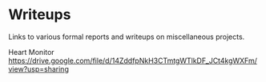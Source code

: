 # Writeups
Links to various formal reports and writeups on miscellaneous projects.

Heart Monitor
https://drive.google.com/file/d/14ZddfpNkH3CTmtgWTlkDF_JCt4kgWXFm/view?usp=sharing
